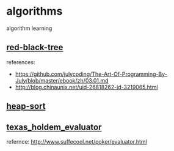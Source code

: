 # algorithms
algorithm learning

## [red-black-tree](https://github.com/mender05/algorithms/tree/master/red_black_tree)
references:
- https://github.com/julycoding/The-Art-Of-Programming-By-July/blob/master/ebook/zh/03.01.md
- http://blog.chinaunix.net/uid-26818262-id-3219065.html

## [heap-sort](https://github.com/mender05/algorithms/blob/master/hsort/hsort.cpp)

## [texas_holdem_evaluator](https://github.com/mender05/algorithms/tree/master/texas_holdem_evaluator)
refernce: http://www.suffecool.net/poker/evaluator.html
